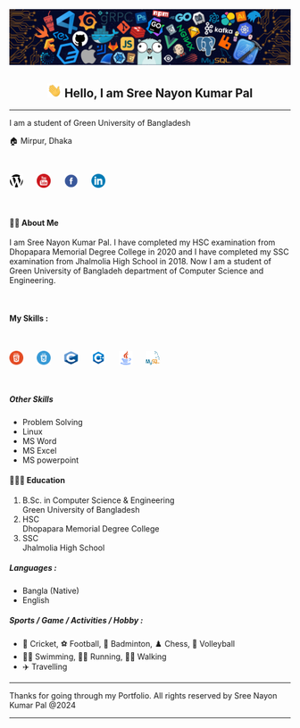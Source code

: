 <img src="images/background.png">

<h2 align="center"> <img height="25px" src="images/hi.gif"> Hello, I am Sree Nayon Kumar Pal</h2>
<hr>
<p>I am a student of Green University of Bangladesh</p>
<p>🏠 Mirpur, Dhaka</p>

<br>

<a href="#"><img src="images/website.svg" style="height:25px; width:25px; margin-right: 20px"></a>
<a href="#"><img src="images/youtube.svg" style="height:25px; width:25px; margin-right: 20px"></a>
<a href="https://www.facebook.com/nayon108789"><img src="images/facebook.svg" style="height:25px; width:25px; margin-right: 20px"></a>
<a href="https://www.linkedin.com/in/nayon1512628148/"><img src="images/linkedin.svg" style="height:25px; width:25px; margin-right: 20px"></a>

<br>

#### 👨‍🏫 About Me

<P>I am Sree Nayon Kumar Pal. I have completed my HSC examination from Dhopapara Memorial Degree College in 2020 and I have completed my SSC examination from  Jhalmolia High School in 2018. Now I am a student of Green University of Bangladeh department of Computer Science and Engineering.</p>

<br>

#### My Skills :

<br>

<a href="#"><img src="images/html5.svg" style="height:25px; width:25px; margin-right: 20px"></a>
<a href="#"><img src="images/css3.svg" style="height:25px; width:25px; margin-right: 20px"></a>
<a href="#"><img src="images/c.svg" style="height:25px; width:25px; margin-right: 20px"></a>
<a href="#"><img src="images/c++.svg" style="height:25px; width:25px; margin-right: 20px"></a>
<a href="#"><img src="images/java.svg" style="height:25px; width:25px; margin-right: 20px"></a>
<a href="#"><img src="images/mysql.svg" style="height:25px; width:25px; margin-right: 20px"></a>

<br>

##### Other Skills
- Problem Solving
- Linux
- MS Word
- MS Excel
- MS powerpoint

#### 👨🏻‍🎓 Education
1. B.Sc. in Computer Science & Engineering
<br> Green University of Bangladesh
2. HSC
<br> Dhopapara Memorial Degree College
3. SSC
<br> Jhalmolia High School

##### Languages :
- Bangla (Native)
- English

##### Sports / Game / Activities / Hobby :
- 🏏 Cricket, ⚽ Football, 🏸 Badminton, ♟️ Chess, 🏐 Volleyball
- 🏊‍♂️ Swimming, 🏃‍♂️ Running, 🚶‍♂️ Walking
- ✈️ Travelling

<hr>
Thanks for going through my Portfolio. All rights reserved by Sree Nayon Kumar Pal @2024
<hr>

